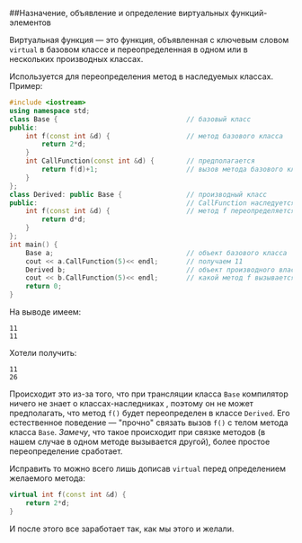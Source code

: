 ##Назначение, объявление и определение виртуальных функций-элементов

Виртуальная функция — это функция, объявленная с ключевым словом `virtual` в базовом классе и переопределенная в одном или в нескольких производных классах. 

Используется для переопределения метод в наследуемых классах. Пример:
```cpp
#include <iostream>
using namespace std;
class Base {                               	// базовый класс
public:
	int f(const int &d) {               	// метод базового класса
		return 2*d; 
 	}
	int CallFunction(const int &d) {        // предполагается
		return f(d)+1;                		// вызов метода базового класса
    }
};
class Derived: public Base {         		// производный класс
public:                                 	// CallFunction наследуется
	int f(const int &d) {                   // метод f переопределяется
		return d*d; 
	}
};
int main() {
	Base a;                                	// объект базового класса
	cout << a.CallFunction(5)<< endl;      	// получаем 11
	Derived b;                             	// объект производного власса
	cout << b.CallFunction(5)<< endl;		// какой метод f вызывается?
	return 0;
}
```
На выводе имеем:
```
11
11
```
Хотели получить:
```
11
26
```
Происходит это из-за того, что при трансляции класса `Base` компилятор ничего не знает о классах-наследниках , поэтому он не может предполагать, что метод `f()` будет переопределен в классе `Derived`. Его естественное поведение — "прочно" связать вызов `f()` с телом метода класса `Base`. *Замечу*, что такое происходит при связке методов (в нашем случае в одном методе вызывается другой), более простое переопределение сработает.

Исправить то можно всего лишь дописав `virtual` перед определением желаемого метода:
```cpp
virtual int f(const int &d) { 
	return 2*d; 
}
```
И после этого все заработает так, как мы этого и желали.